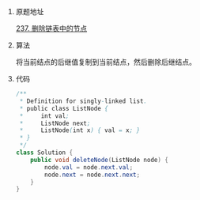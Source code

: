 1. 原题地址

   [237. 删除链表中的节点](https://leetcode-cn.com/problems/delete-node-in-a-linked-list/)

2. 算法

   将当前结点的后继值复制到当前结点，然后删除后继结点。

3. 代码

   ```java
   /**
    * Definition for singly-linked list.
    * public class ListNode {
    *     int val;
    *     ListNode next;
    *     ListNode(int x) { val = x; }
    * }
    */
   class Solution {
       public void deleteNode(ListNode node) {
           node.val = node.next.val;
           node.next = node.next.next; 
       }
   }
   ```

   

